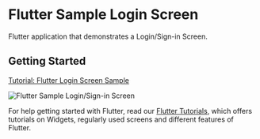 # Flutter Sample Login Screen

Flutter application that demonstrates a Login/Sign-in Screen.

## Getting Started

[Tutorial: Flutter Login Screen Sample](https://www.tutorialkart.com/flutter/flutter-login-screen/)

![Flutter Sample Login/Sign-in Screen](https://user-images.githubusercontent.com/26165775/72240466-3ed5e700-360a-11ea-8b71-8fc66e111160.png)

For help getting started with Flutter, read our
[Flutter Tutorials](https://www.tutorialkart.com/flutter/), which offers tutorials on Widgets, regularly used screens and different features of Flutter.
